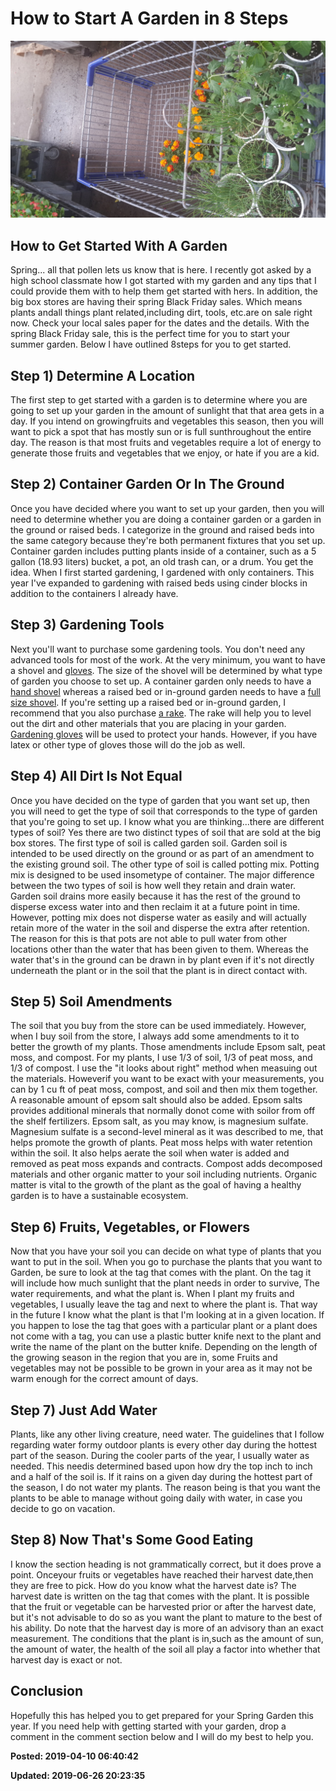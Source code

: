 # How to Start A Garden in 8 Steps

![](/images/2019.04.10-20190409_180534.jpg)

## How to Get Started With A Garden

Spring... all that pollen lets us know that is here. I recently got asked by a high school classmate how I got started with my garden and any tips that I could provide them with to help them get started with hers. In addition, the big box stores are having their spring Black Friday sales. Which means plants andall things plant related,including dirt, tools, etc.are on sale right now. Check your local sales paper for the dates and the details. With the spring Black Friday sale, this is the perfect time for you to start your summer garden. Below I have outlined 8steps for you to get started.
 
## Step 1) Determine A Location
 
The first step to get started with a garden is to determine where you are going to set up your garden in the amount of sunlight that that area gets in a day. If you intend on growingfruits and vegetables this season, then you will want to pick a spot that has mostly sun or is full sunthroughout the entire day. The reason is that most fruits and vegetables require a lot of energy to generate those fruits and vegetables that we enjoy, or hate if you are a kid.
 
## Step 2) Container Garden Or In The Ground

Once you have decided where you want to set up your garden, then you will need to determine whether you are doing a container garden or a garden in the ground or raised beds. I categorize in the ground and raised beds into the same category because they're both permanent fixtures that you set up. Container garden includes putting plants inside of a container, such as a 5 gallon (18.93 liters) bucket, a pot, an old trash can, or a drum. You get the idea. When I first started gardening, I gardened with only containers. This year I've expanded to gardening with raised beds using cinder blocks in addition to the containers I already have.
 
## Step 3) Gardening Tools

Next you'll want to purchase some gardening tools. You don't need any advanced tools for most of the work. At the very minimum, you want to have a shovel and <a target="_blank" href="https://amzn.to/2WZS1VI">gloves</a>. The size of the shovel will be determined by what type of garden you choose to set up. A container garden only needs to have a <a target="_blank" href="https://amzn.to/2WZS0RE">hand shovel</a> whereas a raised bed or in-ground garden needs to have a <a target="_blank" href="https://amzn.to/2UPjlZ4">full size shovel</a>. If you're setting up a raised bed or in-ground garden, I recommend that you also purchase <a target="_blank" href="https://amzn.to/2X14HLJ">a rake</a>. The rake will help you to level out the dirt and other materials that you are placing in your garden. <a target="_blank" href="https://amzn.to/2WZS1VI">Gardening gloves</a> will be used to protect your hands. However, if you have latex or other type of gloves those will do the job as well.

## Step 4) All Dirt Is Not Equal

Once you have decided on the type of garden that you want set up, then you will need to get the type of soil that corresponds to the type of garden that you're going to set up. I know what you are thinking...there are different types of soil? Yes there are two distinct types of soil that are sold at the big box stores. The first type of soil is called garden soil. Garden soil is intended to be used directly on the ground or as part of an amendment to the existing ground soil. The other type of soil is called potting mix. Potting mix is designed to be used insometype of container. The major difference between the two types of soil is how well they retain and drain water. Garden soil drains more easily because it has the rest of the ground to disperse excess water into and then reclaim it at a future point in time. However, potting mix does not disperse water as easily and will actually retain more of the water in the soil and disperse the extra after retention. The reason for this is that pots are not able to pull water from other locations other than the water that has been given to them. Whereas the water that's in the ground can be drawn in by plant even if it's not directly underneath the plant or in the soil that the plant is in direct contact with.
 
## Step 5) Soil Amendments

The soil that you buy from the store can be used immediately. However, when I buy soil from the store, I always add some amendments to it to better the growth of my plants. Those amendments include Epsom salt, peat moss, and compost. For my plants, I use 1/3 of soil, 1/3 of peat moss, and 1/3 of compost. I use the "it looks about right" method when measuing out the materials. Howeverif you want to be exact with your measurements, you can by 1 cu ft of peat moss, compost, and soil and then mix them together. A reasonable amount of epsom salt should also be added.
Epsom salts provides additional minerals that normally donot come with soilor from off the shelf fertilizers. Epsom salt, as you may know, is magnesium sulfate. Magnesium sulfate is a second-level mineral as it was described to me, that helps promote the growth of plants. Peat moss helps with water retention within the soil. It also helps aerate the soil when water is added and removed as peat moss expands and contracts. Compost adds decomposed materials and other organic matter to your soil including nutrients. Organic matter is vital to the growth of the plant as the goal of having a healthy garden is to have a sustainable ecosystem.
 
## Step 6) Fruits, Vegetables, or Flowers

Now that you have your soil you can decide on what type of plants that you want to put in the soil. When you go to purchase the plants that you want to Garden, be sure to look at the tag that comes with the plant. On the tag it will include how much sunlight that the plant needs in order to survive, The water requirements, and what the plant is. When I plant my fruits and vegetables, I usually leave the tag and next to where the plant is. That way in the future I know what the plant is that I'm looking at in a given location. If you happen to lose the tag that goes with a particular plant or a plant does not come with a tag, you can use a plastic butter knife next to the plant and write the name of the plant on the butter knife. Depending on the length of the growing season in the region that you are in, some Fruits and vegetables may not be possible to be grown in your area as it may not be warm enough for the correct amount of days.
 
## Step 7) Just Add Water

Plants, like any other living creature, need water. The guidelines that I follow regarding water formy outdoor plants is every other day during the hottest part of the season. During the cooler parts of the year, I usually water as needed. This needis determined based upon how dry the top inch to inch and a half of the soil is. If it rains on a given day during the hottest part of the season, I do not water my plants. The reason being is that you want the plants to be able to manage without going daily with water, in case you decide to go on vacation.
 
## Step 8) Now That's Some Good Eating

I know the section heading is not grammatically correct, but it does prove a point. Onceyour fruits or vegetables have reached their harvest date,then they are free to pick. How do you know what the harvest date is? The harvest date is written on the tag that comes with the plant. It is possible that the fruit or vegetable can be harvested prior or after the harvest date, but it's not advisable to do so as you want the plant to mature to the best of his ability. Do note that the harvest day is more of an advisory than an exact measurement. The conditions that the plant is in,such as the amount of sun, the amount of water, the health of the soil all play a factor into whether that harvest day is exact or not.

## Conclusion

Hopefully this has helped you to get prepared for your Spring Garden this year. If you need help with getting started with your garden, drop a comment in the comment section below and I will do my best to help you.

**Posted: 2019-04-10 06:40:42** 

**Updated: 2019-06-26 20:23:35** 
